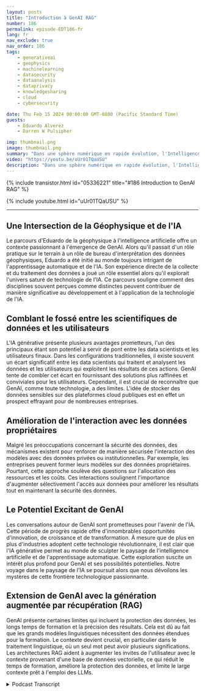 ```yaml
---
layout: posts
title: "Introduction à GenAI RAG"
number: 186
permalink: episode-EDT186-fr
lang: fr
nav_exclude: true
nav_order: 186
tags:
    - generativeai
    - geophysics
    - machinelearning
    - datasecurity
    - dataanalysis
    - dataprivacy
    - knowledgesharing
    - cloud
    - cybersecurity

date: Thu Feb 15 2024 00:00:00 GMT-0800 (Pacific Standard Time)
guests:
    - Eduardo Alverez
    - Darren W Pulsipher

img: thumbnail.png
image: thumbnail.png
summary: "Dans une sphère numérique en rapide évolution, l'Intelligence Artificielle générative (GenAI) capte l'attention des technophiles à travers le globe. Considérée comme l'avenir de la technologie de l'IA, la GenAI élargit les frontières avec son potentiel pour des simulations précises et la modélisation de données. Une figure proéminente dans ce domaine, Eduardo Alveraz, architecte de solutions d'IA chez Intel et ancien géophysicien, détient des connaissances inestimables dans ce monde fascinant de la GenAI."
video: "https://youtu.be/uUr01TQaUSU"
description: "Dans une sphère numérique en rapide évolution, l'Intelligence Artificielle générative (GenAI) capte l'attention des technophiles à travers le globe. Considérée comme l'avenir de la technologie de l'IA, la GenAI élargit les frontières avec son potentiel pour des simulations précises et la modélisation de données. Une figure proéminente dans ce domaine, Eduardo Alveraz, architecte de solutions d'IA chez Intel et ancien géophysicien, détient des connaissances inestimables dans ce monde fascinant de la GenAI."
---
```


<div>
{% include transistor.html id="05336221" title="#186 Introduction to GenAI RAG" %}

{% include youtube.html id="uUr01TQaUSU" %}
</div>

---

## Une Intersection de la Géophysique et de l'IA

Le parcours d'Eduardo de la géophysique à l'intelligence artificielle offre un contexte passionnant à l'émergence de GenAI. Alors qu'il passait d'un rôle pratique sur le terrain à un rôle de bureau d'interprétation des données géophysiques, Eduardo a été initié au monde toujours intrigant de l'apprentissage automatique et de l'IA. Son expérience directe de la collecte et du traitement des données a joué un rôle essentiel alors qu'il explorait l'univers saturé de technologie de l'IA. Ce parcours souligne comment des disciplines souvent perçues comme distinctes peuvent contribuer de manière significative au développement et à l'application de la technologie de l'IA.

## Comblant le fossé entre les scientifiques de données et les utilisateurs

L'IA générative présente plusieurs avantages prometteurs, l'un des principaux étant son potentiel à servir de pont entre les data scientists et les utilisateurs finaux. Dans les configurations traditionnelles, il existe souvent un écart significatif entre les data scientists qui traitent et analysent les données et les utilisateurs qui exploitent les résultats de ces actions. GenAI tente de combler cet écart en fournissant des solutions plus raffinées et conviviales pour les utilisateurs. Cependant, il est crucial de reconnaître que GenAI, comme toute technologie, a des limites. L'idée de stocker des données sensibles sur des plateformes cloud publiques est en effet un prospect effrayant pour de nombreuses entreprises.

## Amélioration de l'interaction avec les données propriétaires

Malgré les préoccupations concernant la sécurité des données, des mécanismes existent pour renforcer de manière sécurisée l'interaction des modèles avec des données privées ou institutionnelles. Par exemple, les entreprises peuvent former leurs modèles sur des données propriétaires. Pourtant, cette approche soulève des questions sur l'allocation des ressources et les coûts. Ces interactions soulignent l'importance d'augmenter sélectivement l'accès aux données pour améliorer les résultats tout en maintenant la sécurité des données.

## Le Potentiel Excitant de GenAI

Les conversations autour de GenAI sont prometteuses pour l'avenir de l'IA. Cette période de progrès rapide offre d'innombrables opportunités d'innovation, de croissance et de transformation. À mesure que de plus en plus d'industries adoptent cette technologie révolutionnaire, il est clair que l'IA générative permet au monde de sculpter le paysage de l'intelligence artificielle et de l'apprentissage automatique. Cette exploration suscite un intérêt plus profond pour GenAI et ses possibilités potentielles. Notre voyage dans le paysage de l'IA se poursuit alors que nous dévoilons les mystères de cette frontière technologique passionnante.

## Extension de GenAI avec la génération augmentée par récupération (RAG)

GenAI présente certaines limites qui incluent la protection des données, les longs temps de formation et la précision des résultats. Cela est dû au fait que les grands modèles linguistiques nécessitent des données étendues pour la formation. Le contexte devient crucial, en particulier dans le traitement linguistique, où un seul mot peut avoir plusieurs significations. Les architectures RAG aident à augmenter les invites de l'utilisateur avec le contexte provenant d'une base de données vectorielle, ce qui réduit le temps de formation, améliore la protection des données, et limite le large contexte prêt à l'emploi des LLMs.



<details>
<summary> Podcast Transcript </summary>

<p></p>

</details>
